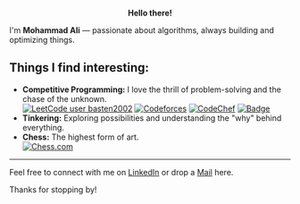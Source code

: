 <p align="center"><b>Hello there!</b></p>

I'm **Mohammad Ali** — passionate about algorithms, always building and optimizing things.

## Things I find interesting: 

- **Competitive Programming:** I love the thrill of problem-solving and the chase of the unknown.  
    [![LeetCode user basten2002](https://img.shields.io/badge/dynamic/json?style=flat&labelColor=grey&color=%23ffa116&label=Leetcode&query=ratingQuantile&url=https%3A%2F%2Fleetcode-badge.vercel.app%2Fapi%2Fusers%2Fwhiff&logo=leetcode&logoColor=yellow)](https://leetcode.com/whiff/)
[![Codeforces](https://badges.joonhyung.xyz/codeforces/mohmmdali.svg)](https://codeforces.com/profile/mohmmdali)
[![CodeChef](https://img.shields.io/badge/CodeChef-frissky9-orange?logo=codechef&logoColor=white)](https://www.codechef.com/users/frissky9)
[![Badge](https://cp-logo.vercel.app/atcoder/frissky?logo=true)](https://atcoder.jp/users/frissky)
- **Tinkering:** Exploring possibilities and understanding the "why" behind everything.
- **Chess:** The highest form of art.    
[![Chess.com](https://img.shields.io/badge/Chess.com-zshayan-green?logo=chess.com&logoColor=white)](https://www.chess.com/member/zshayan)

---

Feel free to connect with me on [LinkedIn](https://www.linkedin.com/in/mohmmd-ali) or drop a [Mail](mailto:tomohmmdali@gmail.com) here.

Thanks for stopping by!
<!-- ### 📊 GitHub Stats
![GitHub Stats](https://github-readme-stats.vercel.app/api?username=shay-ff&show_icons=true&theme=radical)

![Top Languages](https://github-readme-stats.vercel.app/api/top-langs/?username=shay-ff&layout=compact&theme=radical) -->
